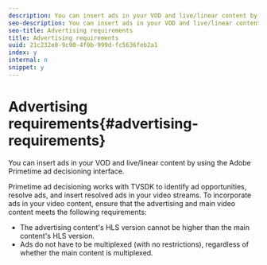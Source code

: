 ```yaml
---
description: You can insert ads in your VOD and live/linear content by using the Adobe Primetime ad decisioning interface.
seo-description: You can insert ads in your VOD and live/linear content by using the Adobe Primetime ad decisioning interface.
seo-title: Advertising requirements
title: Advertising requirements
uuid: 21c232e8-9c90-4f0b-999d-fc5636feb2a1
index: y
internal: n
snippet: y
---
```


# Advertising requirements{#advertising-requirements}

You can insert ads in your VOD and live/linear content by using the Adobe Primetime ad decisioning interface.

<a id="section_4889E0ED7A4241D98E61AD6C846B84B6"></a>

Primetime ad decisioning works with TVSDK to identify ad opportunities, resolve ads, and insert resolved ads in your video streams. 
To incorporate ads in your video content, ensure that the advertising and main video content meets the following requirements:

* The advertising content's HLS version cannot be higher than the main content's HLS version. 
* Ads do not have to be multiplexed (with no restrictions), regardless of whether the main content is multiplexed.

